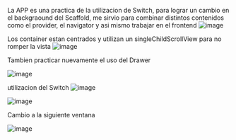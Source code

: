 La APP es una practica de la utilizacion de Switch, para lograr un cambio en el backgraound del Scaffold, me sirvio para combinar distintos contenidos como el provider, el navigator y asi mismo trabajar en el frontend
![image](https://github.com/JMAPKO/App---Switch/assets/134008893/6c58c5eb-30f5-4be9-9a98-335cabdb81f9)

Los container estan centrados y utilizan un singleChildScrollView para no romper la vista
![image](https://github.com/JMAPKO/App---Switch/assets/134008893/f4bf6c11-0866-4b5b-8902-1f28eb6de2e1)

Tambien practicar nuevamente el uso del Drawer

![image](https://github.com/JMAPKO/App---Switch/assets/134008893/949a4b04-c2c9-4948-bd01-6534f8e32d3a)

utilizacion del Switch
![image](https://github.com/JMAPKO/App---Switch/assets/134008893/985da489-2136-43a0-b068-34d7ca1466ee)

![image](https://github.com/JMAPKO/App---Switch/assets/134008893/321769e2-36a2-4fbc-b63e-c703f12e3579)

Cambio a la siguiente ventana

![image](https://github.com/JMAPKO/App---Switch/assets/134008893/9916e49c-73ab-4f60-a0c2-4bc0df133340)



